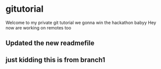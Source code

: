 # gitutorial
Welcome to my private git tutorial
we gonna win the hackathon babyy
Hey now are working on remotes too

## Updated the new readmefile

## just kidding this is from branch1